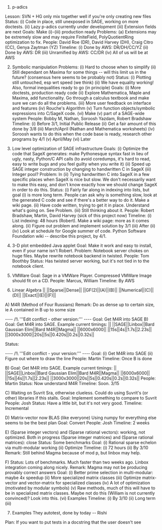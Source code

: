 1. p-adics

Lesson: SVN + HG only mix together well if you're only creating new files
Status: (i) Code in place, still unexposed in SAGE, working on more doctests.
        (ii) Lazy p-adics currently under development
        (iii) Extension fields are next
Goals: Make (i)-(iii) production ready
Problems: (a) Extensions may be extremely slow and may require FiniteField, PolyQuotientRing optimization to fix.
People: David Roe (DR), David Harvey (DH), Craig Citro (CC), Genya Zaytman (YZ)
Timeline: (i) Done by AWS: DR/DH/CC/YZ
          (ii) Done by AWS: DR
          (iii) Unramified by AWS: CC/DR
          (iv) All of us will be at AWS

2. Symbolic manipulation
Problems: (i) Hard to choose when to simplify
          (ii) Still dependant on Maxima for some things -- will this limit us in the future? (consensus here seems to be probably not)
Status: (i) Plotting still untouched, esp wrt speed (we think)
        (ii) We have equality working! Also, formal inequalities ready to go (in principle)
Goals: (i) More doctests, production ready code
       (ii) Explore Mathematica, Maple and Maxima, add functionality.  Go through a calculus textbook and make sure we can do all the problems.
       (iii) More user feedback on interface and features
       (iv) Rouche's Algorithm
       (v) Turn function objects/symbolic expressions into C/SageX code.
       (vi) Make (v) part of a SAGE-wide system
People: Bobby M, Nathan, Soroosh Yazdam, Robert Bradshaw
Timeline: (i) Before 3/1, Initial Public Release
          (ii) Get a fair amount of this done by 3/8
          (iii) March/April (Nathan and Mathematica worksheets)
          (iv) Soroosh wants to do this when the code base is ready, research other programs by 4/1
          (v) April/May
          (vi) Later

3. Low level optimization of SAGE infrastructure
Goals: (i) Optimize the code that SageX generates: make Pythonesque syntax fast in lieu of ugly, nasty, Python/C API calls (to avoid coredumps, it's hard to read, easy to write bugs and you feel guilty when you write it)
       (ii) Speed up SAGE integer construction by changing to handwritten C in SageX
       (iii) Integer pool?
Problem: In (ii) Tying handwritten C into SageX in a few specific places when SageX is nice but slow.  We don't necessarily want to make this easy, and don't know exactly how we should change SageX in order to do this.
Status: (i) Fairly far along in indexing into lists, but goal (i) is more long term.  People can ask why is something slow, look at the generated C code and see if there's a better way to do it.  Make a wiki page.
        (ii) Have code written, trying to get it in place.  Understand what's going on.  See Problem.
        (iii) Still thinking about it.
People: Robert Bradshaw, Martin, David Harvey (sick of this project now)
Timeline: (i) List indexing: 48 hours (Robert).  Make a wiki page: more as it comes along.
          (ii) Figure out problem and implement solution by 3/1
          (iii) After (ii)
          (iv) Look at schedule for Google summer of code.  Python Software Foundation wiki -- describe this project, by 4/1.  

4. 3-D plot embedded Java applet
Goal: Make it work and easy to install, even if your name isn't Robert.
Problem: Notebook server chokes on huge files.  Maybe rewrite notebook backend in twisted.
People: Tom Boothby
Status: Has twisted server working, but it's not tied in to the notebook client.

5. VMWare
Goal: Sage in a VMWare Player.  Compressed VMWare Image should fit on a CD.
People: Marcus, William
Timeline: By AWS

6. Linear Algebra
|| ||Sparse||Dense||
||GF(2)||(A)||(B)||
||Numerical||(C)||(D)||
||Exact||(E)||(F)||

A) M4R (Method of Four Russians)
Remark: Do as dense up to certain size, ie A contained in B up to some size

---- /!\ '''Edit conflict - other version:''' ----
Goal: Get M4R into SAGE
B) Goal: Get M4R into SAGE. 
Example current timings:
|| ||SAGE||Linbox||Bard Gaussian Elim||Bard M4R||Magma||
||6000x6000|| ||15s||4s||1.7s||2.23s||
||3000x3000||20s||5s||0.420s||0.2s||0.32s||


Status:

---- /!\ '''Edit conflict - your version:''' ----
Goal: (i) Get M4R into SAGE
      (ii) Figure out where to draw the line
People: Martin
Timeline: Once B is done

B) Goal: Get M4R into SAGE. 
Example current timings:
|| ||SAGE||Linbox||Bard Gaussian Elim||Bard M4R||Magma||
||6000x6000|| ||15s||4s||1.7s||2.23s||
||3000x3000||20s||5s||0.420s||0.2s||0.32s||
People: Martin
Status: Now understand M4R
Timeline: Soon.  3/15

C) Waiting on Suvrit Sra, otherwise clueless.  Could do using Suvrit's (or other) libraries if this stalls.
Goal: Implement something to compare to Suvrit
People: Josh
Status: Have a little bit, but it's not very good.
Timeline: Incremental

D) Matrix-vector now BLAS (like everyone)
Using numpy for everything else seems to be the best plan
Goal: Convert
People: Josh
Timeline: 2 weeks

E) (Sparse integer vectors) and (Sparse rational vectors): working, not optimized.  Both in progress
   (Sparse integer matrices) and (Sparse rational matrices): close
Status: Some benchmarks
Goal: (i) Rational sparse echelon via multi-modular working
      (ii) Optimize
Timeline: (i) 72 hours
          (ii) By 3/10
Remark: Still behind Magma because of mod p, but linbox may help.

F) Status: Lots of benchmarks.  Much faster than two weeks ago.  Linbox integration coming along nicely.
Remark: Magma may not be producing provably correct answers
Goal: (i) Better prime selection in multi-modular: maybe 4x speedup
      (ii) More specialized matrix classes
      (iii) Optimize matrix-vector and vector-matrix for specialized classes
      (iv) A lot of optimization (motivated by modular symbols)
      (v) Raw methods, much of this will have to be in specialized matrix classes.  Maybe not do this (William is not currently convinced)? Look into this.
      (vi) Examples
Timeline: (i) By 3/10
          (ii) Long term
          (iii) 

7. Examples
They autotest, done by today -- Rishi

Plan: If you want to put tests in a docstring that the user doesn't see
